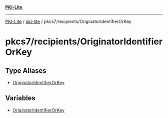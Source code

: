 [**PKI-Lite**](../../../../README.md)

---

[PKI-Lite](../../../../README.md) / [pki-lite](../../../README.md) / pkcs7/recipients/OriginatorIdentifierOrKey

# pkcs7/recipients/OriginatorIdentifierOrKey

## Type Aliases

- [OriginatorIdentifierOrKey](type-aliases/OriginatorIdentifierOrKey.md)

## Variables

- [OriginatorIdentifierOrKey](variables/OriginatorIdentifierOrKey.md)
